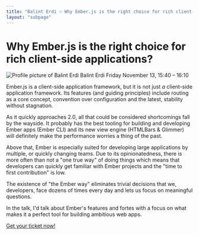 ```yaml
---
title: "Balint Erdi — Why Ember.js is the right choice for rich client-side applications?"
layout: "subpage"
---
```


<div class="speaker-intro clearfix">
  <h1>Why Ember.js is the right choice for rich client-side applications?</h1>

  <div class="speaker-slot">
    <img src="/img/speakers/speaker-balint-erdi.jpg" alt="Profile picture of Balint Erdi" class="speaker-image">
    <span>Balint Erdi</span>
    Friday November 13,
    15:40 – 16:10
  </div>
</div>

Ember.js is a client-side application framework, but it is not just _a_ client-side application framework. Its features (and guiding principles) include routing as a core concept, convention over configuration and the latest, stability without stagnation.

As it quickly approaches 2.0, all that could be considered shortcomings fall by the wayside. It probably has the best tooling for building and developing Ember apps (Ember CLI) and its new view engine (HTMLBars & Glimmer) will definitely make the performance worries a thing of the past.

Above that, Ember is especially suited for developing large applications by multiple, or quickly changing teams. Due to its opinionatedness, there is more often than not a "one true way" of doing things which means that developers can quickly get familiar with Ember projects and the "time to first contribution" is low.

The existence of "the Ember way" eliminates trivial decisions that we, developers, face dozens of times every day and lets us focus on meaningful questions.

In the talk, I'd talk about Ember's features and fortes with a focus on what makes it a perfect tool for building ambitious web apps.

<p class="center-text">
  <a href="https://ti.to/rocketconf-amsterdam/2015" class="button">Get your ticket now!</a>
</p>